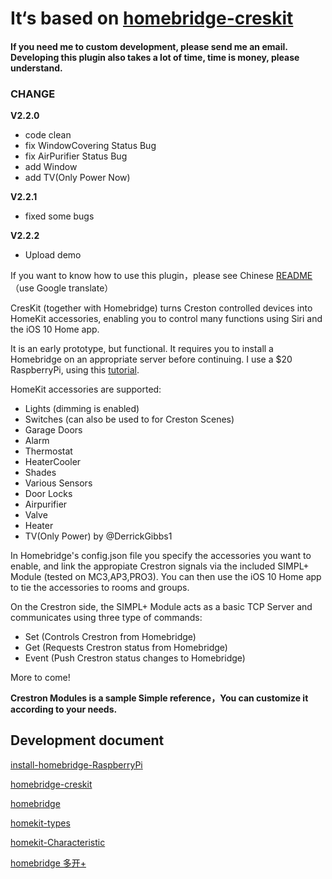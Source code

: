 # It‘s based on [homebridge-creskit](https://github.com/marcusadolfsson/homebridge-creskit)

#### If you need me to custom development, please send me an email. Developing this plugin also takes a lot of time, time is money, please understand.

### CHANGE
**V2.2.0**

- code clean
- fix WindowCovering Status Bug
- fix AirPurifier Status Bug
- add Window
- add TV(Only Power Now)

**V2.2.1**

- fixed some bugs

**V2.2.2**

- Upload demo

If you want to know how to use this plugin，please see Chinese [README](https://github.com/songzh96/homebridge-crestron/blob/master/README-ZhCN.md)（use Google translate）

CresKit (together with Homebridge) turns Creston controlled devices into HomeKit accessories, enabling you to control many functions using Siri and the iOS 10 Home app. 

It is an early prototype, but functional. It requires you to install a Homebridge on an appropriate server before continuing. I use a $20 RaspberryPi, using this [tutorial](https://github.com/nfarina/homebridge/wiki/Running-HomeBridge-on-a-Raspberry-Pi).
 
HomeKit accessories are supported:

- Lights (dimming is enabled)
- Switches (can also be used to for Creston Scenes)
- Garage Doors
- Alarm
- Thermostat
- HeaterCooler
- Shades
- Various Sensors
- Door Locks
- Airpurifier
- Valve
- Heater
- TV(Only Power) by @DerrickGibbs1

In Homebridge's config.json file you specify the accessories you want to enable, and link the appropiate Crestron signals via the included SIMPL+ Module (tested on MC3,AP3,PRO3). You can then use the iOS 10 Home app to tie the accessories to rooms and groups.

On the Crestron side, the SIMPL+ Module acts as a basic TCP Server and communicates using three type of commands:

- Set (Controls Crestron from Homebridge)
- Get (Requests Crestron status from Homebridge)
- Event (Push Crestron status changes to Homebridge)

More to come!

**Crestron Modules is a sample Simple reference，You can customize it according to your needs.**

## Development document

[install-homebridge-RaspberryPi](https://github.com/nfarina/homebridge/wiki/Running-HomeBridge-on-a-Raspberry-Pi)

[homebridge-creskit](https://github.com/marcusadolfsson/homebridge-creskit)

[homebridge](https://github.com/nfarina/homebridge)

[homekit-types](https://github.com/KhaosT/HAP-NodeJS/blob/master/lib/gen/HomeKitTypes.js)

[homekit-Characteristic](https://github.com/KhaosT/HAP-NodeJS/blob/master/lib/Characteristic.js)

[homebridge 多开+](https://github.com/nfarina/homebridge/issues/2054) 

